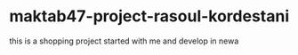 # maktab47-project-rasoul-kordestani
this is a shopping project started with me and develop in newa
